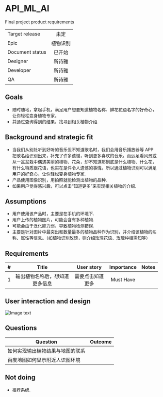 # API_ML_AI
Final project product requirements


|         |            |
| ------------- |:-------------:|
| Target release     | 未定 |
| Epic      |  植物识别   |
| Document status | 已开始      |
| Designer        | 靳诗雅 |
| Developer       | 靳诗雅 |
| QA | 靳诗雅  |


## Goals
* 随时随地，拿起手机，满足用户想要知道植物名称、鲜花花语名字的好奇心，让你轻松变身植物专家。
* 并通过查询得到的结果，找寻到相关植物介绍.


## Background and strategic fit
* 当我们从别处听到好听的音乐但不知道歌名时，我们会用音乐播放器等 APP 把歌名给识别出来，补充了许多遗憾，听到更多喜欢的音乐。而远足看风景或从一盆盆栽中偶遇美丽的植物、花朵，却不知道那到底是什么植物、什么花，有什么特质跟花语，也实在是件令人遗憾的事情。所以通过植物识别可以满足用户的好奇心，让你轻松变身植物专家.  
* 产品使用图像识别，用拍照就能检测出植物的品种.  
* 如果用户觉得感兴趣，可以点击“知道更多”来实现相关植物的介绍.


## Assumptions
* 用户使用该产品时，主要是在手机的环境下.  
* 用户上传的植物图片，可能会含有多种植物.  
* 可能会由于泛化能力弱，导致植物检测错误.  
* 主要是针对图片中最突出和数量最多的植物品种作为识别，并介绍该植物的名称、属性等信息。（如植物识别玫瑰，则介绍玫瑰花语、玫瑰种植需知等）


## Requirements
|    #     |    Title     |       User story     |      Importance     |      Notes     |
| ------------- |:-------------:|:-------------:|:-------------:|:-------------:|
| 1        |   输出植物名称后，想知道更多信息    | 需要点击知道更多 | Must Have |  |  



## User interaction and design  
![Image text](./pro.jpg)


## Questions
|    Question     |       Outcome     |
| ------------- |:-------------:|
|   如何实现输出植物结果与地图的联系      |      |  
|   百度地图如何显示附近人识图环境      |      | 


## Not doing
* 推荐系统.  
